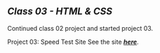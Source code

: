 ## ***Class 03 - HTML & CSS***

Continued class 02 project and started project 03.

Project 03: Speed Test Site
    See the site [***here***](https://dreisss.github.io/Iespes/Programming/class03/speed-page/).
